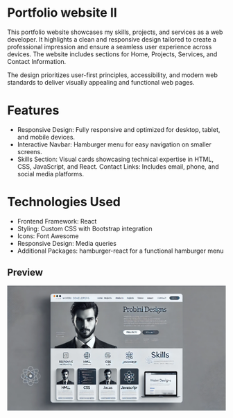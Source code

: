 # Portfolio website II
 This portfolio website showcases my skills, projects, and services as a web developer. It highlights a clean and responsive design tailored to create a professional impression and ensure a seamless user experience across devices. The website includes sections for Home, Projects, Services, and Contact Information.

The design prioritizes user-first principles, accessibility, and modern web standards to deliver visually appealing and functional web pages.

# Features
- Responsive Design: Fully responsive and optimized for desktop, tablet, and mobile devices.
- Interactive Navbar: Hamburger menu for easy navigation on smaller screens.
- Skills Section: Visual cards showcasing technical expertise in HTML, CSS, JavaScript, and React.
Contact Links: Includes email, phone, and social media platforms.

# Technologies Used
- Frontend Framework: React
- Styling: Custom CSS with Bootstrap integration
- Icons: Font Awesome
- Responsive Design: Media queries
- Additional Packages: hamburger-react for a functional hamburger menu

## Preview
![AI Generated Web Design Preview](portfolio_design.png)
<!-- npm run build
npm run dev -->